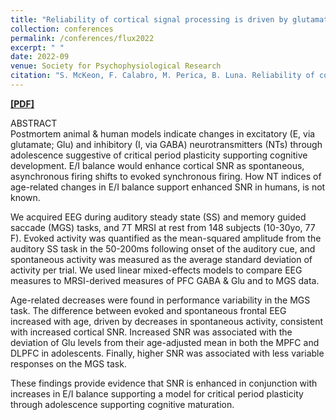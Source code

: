 ```yaml
---
title: "Reliability of cortical signal processing is driven by glutamate maturation and supports working memory development."
collection: conferences
permalink: /conferences/flux2022
excerpt: " "
date: 2022-09
venue: Society for Psychophysiological Research
citation: "S. McKeon, F. Calabro, M. Perica, B. Luna. Reliability of cortical signal processing is driven by glutamate maturation and supports working memory development. Flux Society, Paris, France. September 2022. (Graduate Poster/Abstract). "
---
```


[<b>[PDF]</b>](https://shanemckeon.github.io/files/McKeon_SPR.pdf)

ABSTRACT  
Postmortem animal & human models indicate changes in excitatory (E, via glutamate; Glu) and inhibitory (I, via GABA) neurotransmitters (NTs) through adolescence suggestive of critical period plasticity supporting cognitive development. E/I balance would enhance cortical SNR as spontaneous, asynchronous firing shifts to evoked synchronous firing. How NT indices of age-related changes in E/I balance support enhanced SNR in humans, is not known.

We acquired EEG during auditory steady state (SS) and memory guided saccade (MGS) tasks, and 7T MRSI at rest from 148 subjects (10-30yo, 77 F). Evoked activity was quantified as the mean-squared amplitude from the auditory SS task in the 50-200ms following onset of the auditory cue, and spontaneous activity was measured as the average standard deviation of activity per trial. We used linear mixed-effects models to compare EEG measures to MRSI-derived measures of PFC GABA & Glu and to MGS data.

Age-related decreases were found in performance variability in the MGS task. The difference between evoked and spontaneous frontal EEG increased with age, driven by decreases in spontaneous activity, consistent with increased cortical SNR. Increased SNR was associated with the deviation of Glu levels from their age-adjusted mean in both the MPFC and DLPFC in adolescents. Finally, higher SNR was associated with less variable responses on the MGS task.

These findings provide evidence that SNR is enhanced in conjunction with increases in E/I balance supporting a model for critical period plasticity through adolescence supporting cognitive maturation. 
